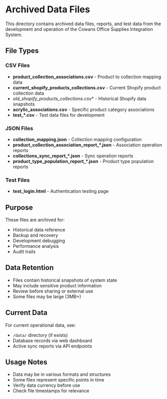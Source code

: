 # Archived Data Files

This directory contains archived data files, reports, and test data from the development and operation of the Cowans Office Supplies Integration System.

## File Types

### CSV Files
- **product_collection_associations.csv** - Product to collection mapping data
- **current_shopify_products_collections.csv** - Current Shopify product collection data
- **old_shopify_products_collections*.csv** - Historical Shopify data snapshots
- **acrylic_associations.csv** - Specific product category associations
- **test_*.csv** - Test data files for development

### JSON Files
- **collection_mapping.json** - Collection mapping configuration
- **product_collection_association_report_*.json** - Association operation reports
- **collections_sync_report_*.json** - Sync operation reports
- **product_type_population_report_*.json** - Product type population reports

### Test Files
- **test_login.html** - Authentication testing page

## Purpose

These files are archived for:
- Historical data reference
- Backup and recovery
- Development debugging
- Performance analysis
- Audit trails

## Data Retention

- Files contain historical snapshots of system state
- May include sensitive product information
- Review before sharing or external use
- Some files may be large (3MB+)

## Current Data

For current operational data, see:
- `/data/` directory (if exists)
- Database records via web dashboard
- Active sync reports via API endpoints

## Usage Notes

- Data may be in various formats and structures
- Some files represent specific points in time
- Verify data currency before use
- Check file timestamps for relevance